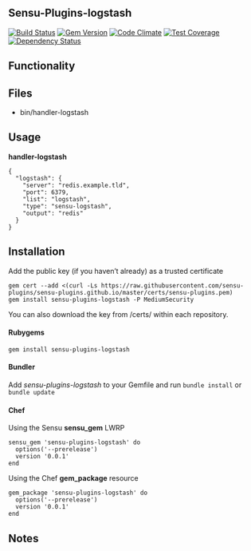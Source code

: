 ## Sensu-Plugins-logstash

[![Build Status](https://travis-ci.org/sensu-plugins/sensu-plugins-logstash.svg?branch=master)](https://travis-ci.org/sensu-plugins/sensu-plugins-logstash)
[![Gem Version](https://badge.fury.io/rb/sensu-plugins-logstash.svg)](http://badge.fury.io/rb/sensu-plugins-logstash)
[![Code Climate](https://codeclimate.com/github/sensu-plugins/sensu-plugins-logstash/badges/gpa.svg)](https://codeclimate.com/github/sensu-plugins/sensu-plugins-logstash)
[![Test Coverage](https://codeclimate.com/github/sensu-plugins/sensu-plugins-logstash/badges/coverage.svg)](https://codeclimate.com/github/sensu-plugins/sensu-plugins-logstash)
[![Dependency Status](https://gemnasium.com/sensu-plugins/sensu-plugins-logstash.svg)](https://gemnasium.com/sensu-plugins/sensu-plugins-logstash)

## Functionality

## Files
 * bin/handler-logstash

## Usage

**handler-logstash**
```
{
  "logstash": {
    "server": "redis.example.tld",
    "port": 6379,
    "list": "logstash",
    "type": "sensu-logstash",
    "output": "redis"
  }
}
```
## Installation

Add the public key (if you haven’t already) as a trusted certificate

```
gem cert --add <(curl -Ls https://raw.githubusercontent.com/sensu-plugins/sensu-plugins.github.io/master/certs/sensu-plugins.pem)
gem install sensu-plugins-logstash -P MediumSecurity
```

You can also download the key from /certs/ within each repository.

#### Rubygems

`gem install sensu-plugins-logstash`

#### Bundler

Add *sensu-plugins-logstash* to your Gemfile and run `bundle install` or `bundle update`

#### Chef

Using the Sensu **sensu_gem** LWRP
```
sensu_gem 'sensu-plugins-logstash' do
  options('--prerelease')
  version '0.0.1'
end
```

Using the Chef **gem_package** resource
```
gem_package 'sensu-plugins-logstash' do
  options('--prerelease')
  version '0.0.1'
end
```

## Notes
